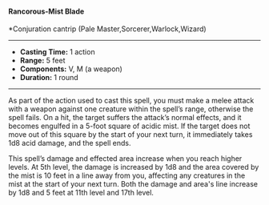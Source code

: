 #### Rancorous-Mist Blade
*Conjuration cantrip (Pale Master,Sorcerer,Warlock,Wizard)
___
- **Casting Time:** 1 action
- **Range:** 5 feet
- **Components:** V, M (a weapon)
- **Duration:** 1 round
---
As part of the action used to cast this spell, you must make a melee attack with a weapon against one creature within the spell’s range, otherwise the spell fails. On a hit, the target suffers the attack’s normal effects, and it becomes engulfed in a 5-foot square of acidic mist. If the target does not move out of this square by the start of your next turn, it immediately takes 1d8 acid damage, and the spell ends.

This spell’s damage and effected area increase when you reach higher levels. At 5th level, the damage is increased by 1d8 and the area covered by the mist is 10 feet in a line away from you, affecting any creatures in the mist at the start of your next turn. Both the damage and area's line increase by 1d8 and 5 feet at 11th level and 17th level.
